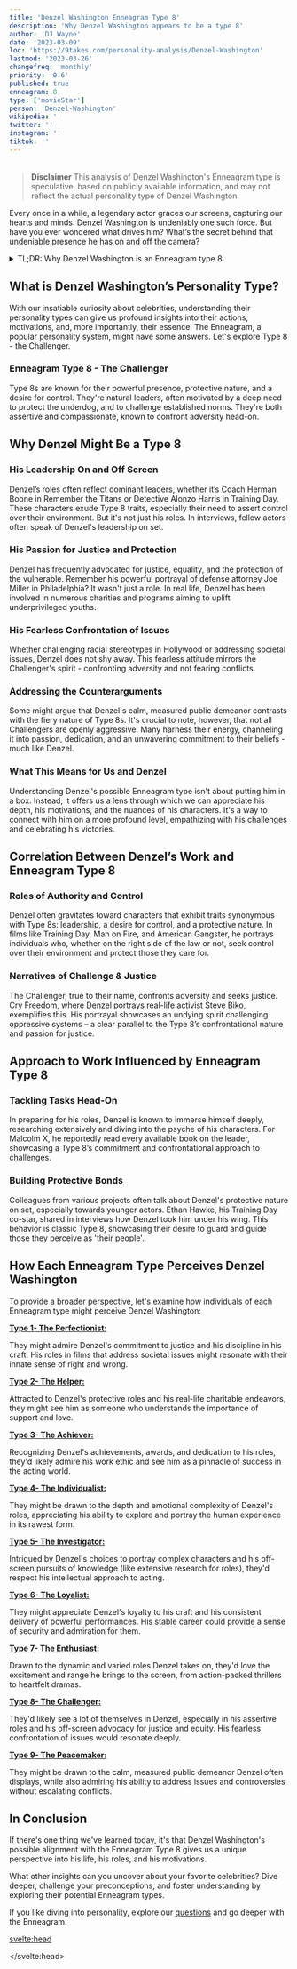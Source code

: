 ```yaml
---
title: 'Denzel Washington Enneagram Type 8'
description: 'Why Denzel Washington appears to be a type 8'
author: 'DJ Wayne'
date: '2023-03-09'
loc: 'https://9takes.com/personality-analysis/Denzel-Washington'
lastmod: '2023-03-26'
changefreq: 'monthly'
priority: '0.6'
published: true
enneagram: 8
type: ['movieStar']
person: 'Denzel-Washington'
wikipedia: ''
twitter: ''
instagram: ''
tiktok: ''
---
```


<!-- // notes:  -->

<script>
	import  PopCard  from "$lib/components/atoms/PopCard.svelte";
</script>

<div
	style="display: flex;
    justify-content: center;
    margin: 1rem 0;
	"
>
	<PopCard
		image={`/types/8s/${'Denzel-Washington'}.webp`}
		showIcon={false}
		enneagramType="8"
		displayText="Denzel Washington"
		subtext=""
	/>
</div>

> **Disclaimer** This analysis of Denzel Washington's Enneagram type is speculative, based on publicly available information, and may not reflect the actual personality type of Denzel Washington.

<p class="firstLetter">Every once in a while, a legendary actor graces our screens, capturing our hearts and minds. Denzel Washington is undeniably one such force. But have you ever wondered what drives him? What’s the secret behind that undeniable presence he has on and off the camera?</p>

<details>
<summary class="accordion">TL;DR: Why Denzel Washington is an Enneagram type 8</summary>
<div class="panel">
<ul>
<li><b>Iconic Roles & Type 8 Traits:</b> When we think of Denzel Washington, roles of authority, leadership, and control immediately come to mind. Films like Training Day and American Gangster showcase characters with a fierce desire for control and protection, closely mirroring Type 8's powerful presence and protective nature.
</li>
<li><b>Denzel's Inner World:</b> Behind the limelight, Denzel might grapple with a deep need to shield and safeguard, a hallmark of Type 8s. This could manifest in how he approaches relationships, daily interactions, and even his dedication to roles, driven by an intrinsic desire to challenge established norms and fight for the underdog.
</li>
<li><b>Navigating Controversy:</b> Denzel hasn’t been without his share of controversies. Whether addressing criticisms or confronting societal issues, his assertive stand can be traced back to the Type 8's childhood wounds of feeling betrayed or manipulated. Understanding this can foster empathy, realizing that this boldness might stem from deeper vulnerabilities.
</li>
<li><b>Motivation Behind Actions:</b> At the heart of Denzel's professional choices, interactions, and even challenges is a core Type 8 motivation: the desire for control and the avoidance of vulnerability. From his meticulous preparation for roles to his leadership on set, each decision can be seen as an embodiment of his speculated Enneagram type's innate drives.
</li>
</ul>
  </div>
</details>

## What is Denzel Washington’s Personality Type?

With our insatiable curiosity about celebrities, understanding their personality types can give us profound insights into their actions, motivations, and, more importantly, their essence. The Enneagram, a popular personality system, might have some answers. Let's explore Type 8 - the Challenger.

### Enneagram Type 8 - The Challenger

Type 8s are known for their powerful presence, protective nature, and a desire for control. They're natural leaders, often motivated by a deep need to protect the underdog, and to challenge established norms. They're both assertive and compassionate, known to confront adversity head-on.

## Why Denzel Might Be a Type 8

### His Leadership On and Off Screen

Denzel’s roles often reflect dominant leaders, whether it’s Coach Herman Boone in Remember the Titans or Detective Alonzo Harris in Training Day. These characters exude Type 8 traits, especially their need to assert control over their environment. But it's not just his roles. In interviews, fellow actors often speak of Denzel's leadership on set.

### His Passion for Justice and Protection

Denzel has frequently advocated for justice, equality, and the protection of the vulnerable. Remember his powerful portrayal of defense attorney Joe Miller in Philadelphia? It wasn't just a role. In real life, Denzel has been involved in numerous charities and programs aiming to uplift underprivileged youths.

### His Fearless Confrontation of Issues

Whether challenging racial stereotypes in Hollywood or addressing societal issues, Denzel does not shy away. This fearless attitude mirrors the Challenger's spirit - confronting adversity and not fearing conflicts.

### Addressing the Counterarguments

Some might argue that Denzel's calm, measured public demeanor contrasts with the fiery nature of Type 8s. It's crucial to note, however, that not all Challengers are openly aggressive. Many harness their energy, channeling it into passion, dedication, and an unwavering commitment to their beliefs - much like Denzel.

### What This Means for Us and Denzel

Understanding Denzel's possible Enneagram type isn't about putting him in a box. Instead, it offers us a lens through which we can appreciate his depth, his motivations, and the nuances of his characters. It's a way to connect with him on a more profound level, empathizing with his challenges and celebrating his victories.

## Correlation Between Denzel’s Work and Enneagram Type 8

### Roles of Authority and Control

Denzel often gravitates toward characters that exhibit traits synonymous with Type 8s: leadership, a desire for control, and a protective nature. In films like Training Day, Man on Fire, and American Gangster, he portrays individuals who, whether on the right side of the law or not, seek control over their environment and protect those they care for.

### Narratives of Challenge & Justice

The Challenger, true to their name, confronts adversity and seeks justice. Cry Freedom, where Denzel portrays real-life activist Steve Biko, exemplifies this. His portrayal showcases an undying spirit challenging oppressive systems – a clear parallel to the Type 8’s confrontational nature and passion for justice.

## Approach to Work Influenced by Enneagram Type 8

### Tackling Tasks Head-On

In preparing for his roles, Denzel is known to immerse himself deeply, researching extensively and diving into the psyche of his characters. For Malcolm X, he reportedly read every available book on the leader, showcasing a Type 8’s commitment and confrontational approach to challenges.

### Building Protective Bonds

Colleagues from various projects often talk about Denzel's protective nature on set, especially towards younger actors. Ethan Hawke, his Training Day co-star, shared in interviews how Denzel took him under his wing. This behavior is classic Type 8, showcasing their desire to guard and guide those they perceive as 'their people'.

## How Each Enneagram Type Perceives Denzel Washington

To provide a broader perspective, let's examine how individuals of each Enneagram type might perceive Denzel Washington:

<article>
	<a href="/enneagram-corner/enneagram-type-1"><b>Type 1- The Perfectionist:</b></a>
  <p>They might admire Denzel's commitment to justice and his discipline in his craft. His roles in films that address societal issues might resonate with their innate sense of right and wrong.</p>
</article>
<article>
	<a href="/enneagram-corner/enneagram-type-2"><b>Type 2- The Helper:</b></a>
  <p>Attracted to Denzel's protective roles and his real-life charitable endeavors, they might see him as someone who understands the importance of support and love.</p>
</article>
<article>
	<a href="/enneagram-corner/enneagram-type-3"><b>Type 3- The Achiever:</b></a>
  <p>Recognizing Denzel's achievements, awards, and dedication to his roles, they'd likely admire his work ethic and see him as a pinnacle of success in the acting world.</p>
</article>
<article>
	<a href="/enneagram-corner/enneagram-type-4"><b>Type 4- The Individualist:</b></a>
  <p>They might be drawn to the depth and emotional complexity of Denzel's roles, appreciating his ability to explore and portray the human experience in its rawest form.</p>
</article>
<article>
	<a href="/enneagram-corner/enneagram-type-5"><b>Type 5- The Investigator:</b></a>
  <p>Intrigued by Denzel's choices to portray complex characters and his off-screen pursuits of knowledge (like extensive research for roles), they'd respect his intellectual approach to acting.</p>
</article>
<article>
	<a href="/enneagram-corner/enneagram-type-6"><b>Type 6- The Loyalist:</b></a>
  <p>They might appreciate Denzel's loyalty to his craft and his consistent delivery of powerful performances. His stable career could provide a sense of security and admiration for them.</p>
</article>
<article>
	<a href="/enneagram-corner/enneagram-type-7"><b>Type 7- The Enthusiast:</b></a>
  <p>Drawn to the dynamic and varied roles Denzel takes on, they'd love the excitement and range he brings to the screen, from action-packed thrillers to heartfelt dramas.</p>
</article>
<article>
	<a href="/enneagram-corner/enneagram-type-8"><b>Type 8- The Challenger:</b></a>
  <p>They'd likely see a lot of themselves in Denzel, especially in his assertive roles and his off-screen advocacy for justice and equity. His fearless confrontation of issues would resonate deeply.</p>
</article>
<article>
	<a href="/enneagram-corner/enneagram-type-9"><b>Type 9- The Peacemaker:</b></a>
  <p>They might be drawn to the calm, measured public demeanor Denzel often displays, while also admiring his ability to address issues and controversies without escalating conflicts.</p>
</article>

## In Conclusion

If there's one thing we've learned today, it's that Denzel Washington's possible alignment with the Enneagram Type 8 gives us a unique perspective into his life, his roles, and his motivations.

What other insights can you uncover about your favorite celebrities? Dive deeper, challenge your preconceptions, and foster understanding by exploring their potential Enneagram types.

If you like diving into personality, explore our <a href="/questions" >questions</a> and go deeper with the Enneagram.

<svelte:head>

<script type="application/ld+json">
{
  "@context": "http://schema.org",
  "@graph": [
    {
      "@type": "Article",
      "articleBody": "This article goes deep into the personality of Denzel Washington, speculating on his Enneagram Type 8 attributes. Through examining his career choices, his approach to roles, and even controversies, we gain insight into the possible core motivations that drive this acclaimed actor. The article draws connections between his Enneagram type and the projects he pursues, offering a holistic view of Denzel from a unique psychological perspective.",
      "creator": {
        "@type": "Person",
        "name": "DJ Wayne",
        "sameAs": ["https://www.instagram.com/djwayne3/", "https://www.youtube.com/@djwayne3", "https://www.linkedin.com/in/davidtwayne/", "https://twitter.com/djwayne3"
        ]
      },
      "author": {
        "@type": "Person",
        "name": "DJ Wayne",
        "sameAs": ["https://www.instagram.com/djwayne3/", "https://www.youtube.com/@djwayne3", "https://www.linkedin.com/in/davidtwayne/", "https://twitter.com/djwayne3"
        ]
      },
      "dateModified": {
        "@type": "Date",
        "@value": "2023-08-10"
      },
      "datePublished": {
        "@type": "Date",
        "@value": "2023-08-10"
      },
      "description": "A comprehensive look into Denzel Washington's speculated Enneagram Type 8 personality, exploring how this might influence his career and roles in films.",
      "headline": "Denzel Washington: A Deep Dive Into His Possible Enneagram Type 8 Personality",
      "image": {
        "@type": "ImageObject",
        "height": 900,
        "url": "https://9takes.com/types/8s/Denzel-Washington.webp",
        "width": 900
      },
      "mainEntityOfPage": {
        "@id": "https://9takes.com/personality-analysis/Denzel-Washington",
        "@type": "WebPage"
      },
      "mentions": {
        "@type": "Person",
        "name": "Denzel Washington",
        "sameAs": ["https://en.wikipedia.org/wiki/Denzel_Washington", "https://twitter.com/OfficiaIDenzeI", "https://www.instagram.com/denzelwashington.official/"]
      },
      "publisher": {
        "@type": "Organization",
        "sameAs": ["https://www.instagram.com/9takesdotcom/", "https://twitter.com/9takesdotcom"],
        "logo": {
          "@type": "ImageObject",
          "url": "https://9takes.com/brand/aero.png"
        },
        "name": "9takes"
      }
    },
    {
      "@type": "FAQPage",
      "mainEntity": [
        {
          "@type": "Question",
          "acceptedAnswer": {
            "@type": "Answer",
            "text": "Denzel Washington, through his career choices and public appearances, showcases qualities often associated with Enneagram Type 8, such as assertiveness, a desire for control, and a protective nature. This is seen in his roles, where he often plays strong, assertive characters, and in interviews where he stands firm in his beliefs."
          },
          "name": "Why is Denzel Washington considered an Enneagram Type 8?"
        },
        {
          "@type": "Question",
          "acceptedAnswer": {
            "@type": "Answer",
            "text": "From powerful roles in movies like 'Training Day' to his approach towards social issues, Denzel embodies the intensity and passion characteristic of Type 8. However, it's crucial to note that public perceptions are based on his portrayed image in media, and to truly understand his personality, one would need a closer personal understanding."
          },
          "name": "What are some examples of Denzel Washington's Type 8 attributes?"
        },
		{
          "@type": "Question",
          "acceptedAnswer": {
            "@type": "Answer",
            "text": "Denzel Washington is recognized for his commanding presence both on and off screen. His assertiveness, leadership qualities, and ability to confront challenges head-on resonate with characteristics of an Enneagram Type 8."
          },
          "name": "What is Denzel Washington's personality like?"
        },
		{
          "@type": "Question",
          "acceptedAnswer": {
            "@type": "Answer",
            "text": "Denzel Washington is speculated to be an Enneagram Type 8, often referred to as The Challenger. This type is recognized for its assertiveness, passion, and protective nature. Denzel's roles, public image, and advocacy all hint towards these attributes. However, this speculation is based on public data and not confirmed directly by Denzel himself."
          },
          "name": "What is Denzel Washington's Enneagram type?"
        }
      ]
    }
  ]
}
</script>

</svelte:head>

<style lang="scss"></style>
